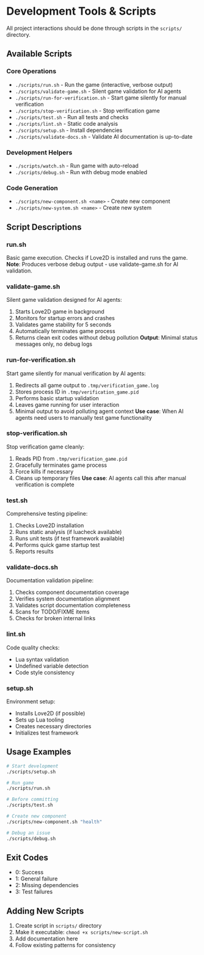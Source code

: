 # Development Tools & Scripts

All project interactions should be done through scripts in the `scripts/` directory.

## Available Scripts

### Core Operations
- `./scripts/run.sh` - Run the game (interactive, verbose output)
- `./scripts/validate-game.sh` - Silent game validation for AI agents
- `./scripts/run-for-verification.sh` - Start game silently for manual verification
- `./scripts/stop-verification.sh` - Stop verification game
- `./scripts/test.sh` - Run all tests and checks
- `./scripts/lint.sh` - Static code analysis
- `./scripts/setup.sh` - Install dependencies
- `./scripts/validate-docs.sh` - Validate AI documentation is up-to-date

### Development Helpers
- `./scripts/watch.sh` - Run game with auto-reload
- `./scripts/debug.sh` - Run with debug mode enabled

### Code Generation
- `./scripts/new-component.sh <name>` - Create new component
- `./scripts/new-system.sh <name>` - Create new system

## Script Descriptions

### run.sh
Basic game execution. Checks if Love2D is installed and runs the game.
**Note**: Produces verbose debug output - use validate-game.sh for AI validation.

### validate-game.sh
Silent game validation designed for AI agents:
1. Starts Love2D game in background
2. Monitors for startup errors and crashes
3. Validates game stability for 5 seconds
4. Automatically terminates game process
5. Returns clean exit codes without debug pollution
**Output**: Minimal status messages only, no debug logs

### run-for-verification.sh
Start game silently for manual verification by AI agents:
1. Redirects all game output to `.tmp/verification_game.log`
2. Stores process ID in `.tmp/verification_game.pid`
3. Performs basic startup validation
4. Leaves game running for user interaction
5. Minimal output to avoid polluting agent context
**Use case**: When AI agents need users to manually test game functionality

### stop-verification.sh
Stop verification game cleanly:
1. Reads PID from `.tmp/verification_game.pid`
2. Gracefully terminates game process
3. Force kills if necessary
4. Cleans up temporary files
**Use case**: AI agents call this after manual verification is complete

### test.sh
Comprehensive testing pipeline:
1. Checks Love2D installation
2. Runs static analysis (if luacheck available)
3. Runs unit tests (if test framework available)
4. Performs quick game startup test
5. Reports results

### validate-docs.sh
Documentation validation pipeline:
1. Checks component documentation coverage
2. Verifies system documentation alignment
3. Validates script documentation completeness
4. Scans for TODO/FIXME items
5. Checks for broken internal links

### lint.sh
Code quality checks:
- Lua syntax validation
- Undefined variable detection
- Code style consistency

### setup.sh
Environment setup:
- Installs Love2D (if possible)
- Sets up Lua tooling
- Creates necessary directories
- Initializes test framework

## Usage Examples

```bash
# Start development
./scripts/setup.sh

# Run game
./scripts/run.sh

# Before committing
./scripts/test.sh

# Create new component
./scripts/new-component.sh "health"

# Debug an issue
./scripts/debug.sh
```

## Exit Codes
- 0: Success
- 1: General failure
- 2: Missing dependencies
- 3: Test failures

## Adding New Scripts
1. Create script in `scripts/` directory
2. Make it executable: `chmod +x scripts/new-script.sh`
3. Add documentation here
4. Follow existing patterns for consistency